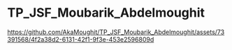 # TP_JSF_Moubarik_Abdelmoughit
https://github.com/AkaMoughit/TP_JSF_Moubarik_Abdelmoughit/assets/73391568/4f2a38d2-6131-42f1-9f3e-453e2596809d
